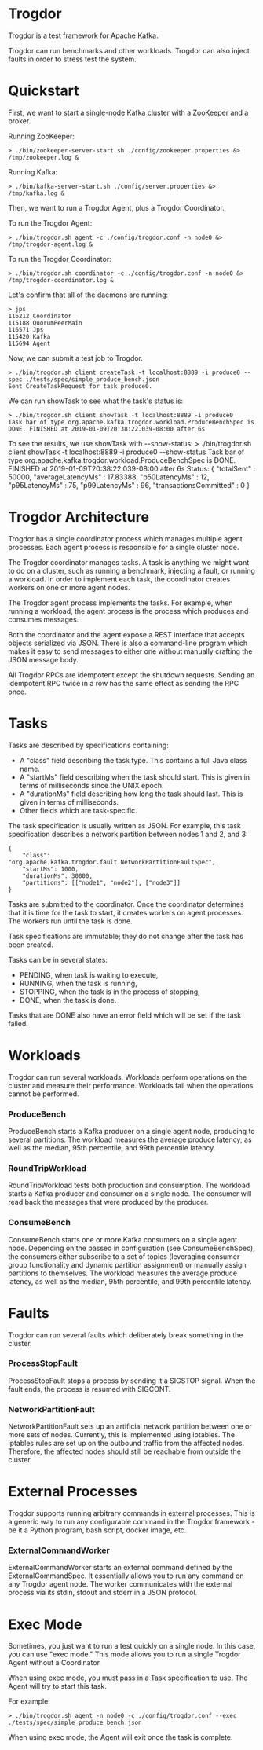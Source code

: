 Trogdor
========================================
Trogdor is a test framework for Apache Kafka.

Trogdor can run benchmarks and other workloads.  Trogdor can also inject faults in order to stress test the system.

Quickstart
=========================================================
First, we want to start a single-node Kafka cluster with a ZooKeeper and a broker.

Running ZooKeeper:

    > ./bin/zookeeper-server-start.sh ./config/zookeeper.properties &> /tmp/zookeeper.log &

Running Kafka:

    > ./bin/kafka-server-start.sh ./config/server.properties &> /tmp/kafka.log &

Then, we want to run a Trogdor Agent, plus a Trogdor Coordinator.

To run the Trogdor Agent:

    > ./bin/trogdor.sh agent -c ./config/trogdor.conf -n node0 &> /tmp/trogdor-agent.log &

To run the Trogdor Coordinator:

    > ./bin/trogdor.sh coordinator -c ./config/trogdor.conf -n node0 &> /tmp/trogdor-coordinator.log &

Let's confirm that all of the daemons are running:

    > jps
    116212 Coordinator
    115188 QuorumPeerMain
    116571 Jps
    115420 Kafka
    115694 Agent

Now, we can submit a test job to Trogdor.

    > ./bin/trogdor.sh client createTask -t localhost:8889 -i produce0 --spec ./tests/spec/simple_produce_bench.json
    Sent CreateTaskRequest for task produce0.

We can run showTask to see what the task's status is:

    > ./bin/trogdor.sh client showTask -t localhost:8889 -i produce0
    Task bar of type org.apache.kafka.trogdor.workload.ProduceBenchSpec is DONE. FINISHED at 2019-01-09T20:38:22.039-08:00 after 6s

To see the results, we use showTask with --show-status:
    > ./bin/trogdor.sh client showTask -t localhost:8889 -i produce0 --show-status
    Task bar of type org.apache.kafka.trogdor.workload.ProduceBenchSpec is DONE. FINISHED at 2019-01-09T20:38:22.039-08:00 after 6s
    Status: {
      "totalSent" : 50000,
      "averageLatencyMs" : 17.83388,
      "p50LatencyMs" : 12,
      "p95LatencyMs" : 75,
      "p99LatencyMs" : 96,
      "transactionsCommitted" : 0
    }

Trogdor Architecture
========================================
Trogdor has a single coordinator process which manages multiple agent processes.  Each agent process is responsible for a single cluster node.

The Trogdor coordinator manages tasks.  A task is anything we might want to do on a cluster, such as running a benchmark, injecting a fault, or running a workload.  In order to implement each task, the coordinator creates workers on one or more agent nodes.

The Trogdor agent process implements the tasks.  For example, when running a workload, the agent process is the process which produces and consumes messages.

Both the coordinator and the agent expose a REST interface that accepts objects serialized via JSON.  There is also a command-line program which makes it easy to send messages to either one without manually crafting the JSON message body.

All Trogdor RPCs are idempotent except the shutdown requests.  Sending an idempotent RPC twice in a row has the same effect as sending the RPC once.

Tasks
========================================
Tasks are described by specifications containing:

* A "class" field describing the task type.  This contains a full Java class name.
* A "startMs" field describing when the task should start.  This is given in terms of milliseconds since the UNIX epoch.
* A "durationMs" field describing how long the task should last.  This is given in terms of milliseconds.
* Other fields which are task-specific.

The task specification is usually written as JSON.  For example, this task specification describes a network partition between nodes 1 and 2, and 3:

    {
        "class": "org.apache.kafka.trogdor.fault.NetworkPartitionFaultSpec",
        "startMs": 1000,
        "durationMs": 30000,
        "partitions": [["node1", "node2"], ["node3"]]
    }

Tasks are submitted to the coordinator.  Once the coordinator determines that it is time for the task to start, it creates workers on agent processes.  The workers run until the task is done.

Task specifications are immutable; they do not change after the task has been created.

Tasks can be in several states:
* PENDING, when task is waiting to execute,
* RUNNING, when the task is running,
* STOPPING, when the task is in the process of stopping,
* DONE, when the task is done.

Tasks that are DONE also have an error field which will be set if the task failed.

Workloads
========================================
Trogdor can run several workloads.  Workloads perform operations on the cluster and measure their performance.  Workloads fail when the operations cannot be performed.

### ProduceBench
ProduceBench starts a Kafka producer on a single agent node, producing to several partitions.  The workload measures the average produce latency, as well as the median, 95th percentile, and 99th percentile latency.

### RoundTripWorkload
RoundTripWorkload tests both production and consumption.  The workload starts a Kafka producer and consumer on a single node.  The consumer will read back the messages that were produced by the producer.

### ConsumeBench
ConsumeBench starts one or more Kafka consumers on a single agent node. Depending on the passed in configuration (see ConsumeBenchSpec), the consumers either subscribe to a set of topics (leveraging consumer group functionality and dynamic partition assignment) or manually assign partitions to themselves.
The workload measures the average produce latency, as well as the median, 95th percentile, and 99th percentile latency.

Faults
========================================
Trogdor can run several faults which deliberately break something in the cluster.

### ProcessStopFault
ProcessStopFault stops a process by sending it a SIGSTOP signal.  When the fault ends, the process is resumed with SIGCONT.

### NetworkPartitionFault
NetworkPartitionFault sets up an artificial network partition between one or more sets of nodes.  Currently, this is implemented using iptables.  The iptables rules are set up on the outbound traffic from the affected nodes.  Therefore, the affected nodes should still be reachable from outside the cluster.

External Processes
========================================
Trogdor supports running arbitrary commands in external processes. This is a generic way to run any configurable command in the Trogdor framework - be it a Python program, bash script, docker image, etc.

### ExternalCommandWorker
ExternalCommandWorker starts an external command defined by the ExternalCommandSpec. It essentially allows you to run any command on any Trogdor agent node.
The worker communicates with the external process via its stdin, stdout and stderr in a JSON protocol.

Exec Mode
========================================
Sometimes, you just want to run a test quickly on a single node.  In this case, you can use "exec mode."  This mode allows you to run a single Trogdor Agent without a Coordinator.

When using exec mode, you must pass in a Task specification to use.  The Agent will try to start this task.

For example:

    > ./bin/trogdor.sh agent -n node0 -c ./config/trogdor.conf --exec ./tests/spec/simple_produce_bench.json

When using exec mode, the Agent will exit once the task is complete.
